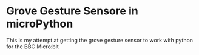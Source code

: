 # Grove Gesture Sensore in microPython
This is my attempt at getting the grove gesture sensor to work with python for the BBC Micro:bit
